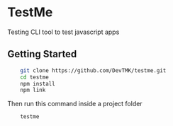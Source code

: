 # TestMe

Testing CLI tool to test javascript apps

## Getting Started

```sh
	git clone https://github.com/DevTMK/testme.git
	cd testme
	npm install
	npm link
```

Then run this command inside a project folder

```
	testme
```
